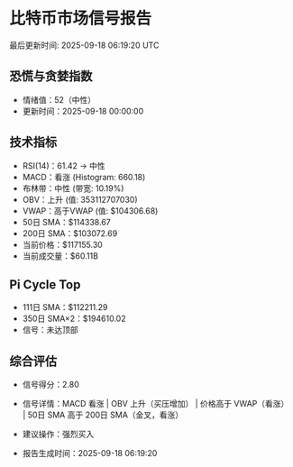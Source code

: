 # 比特币市场信号报告

最后更新时间: 2025-09-18 06:19:20 UTC

## 恐慌与贪婪指数
- 情绪值：52（中性）
- 更新时间：2025-09-18 00:00:00

## 技术指标
- RSI(14)：61.42 → 中性
- MACD：看涨 (Histogram: 660.18)
- 布林带：中性 (带宽: 10.19%)
- OBV：上升 (值: 353112707030)
- VWAP：高于VWAP (值: $104306.68)
- 50日 SMA：$114338.67
- 200日 SMA：$103072.69
- 当前价格：$117155.30
- 当前成交量：$60.11B

## Pi Cycle Top
- 111日 SMA：$112211.29
- 350日 SMA×2：$194610.02
- 信号：未达顶部

## 综合评估
- 信号得分：2.80
- 信号详情：MACD 看涨 | OBV 上升（买压增加） | 价格高于 VWAP（看涨） | 50日 SMA 高于 200日 SMA（金叉，看涨）
- 建议操作：强烈买入

- 报告生成时间：2025-09-18 06:19:20